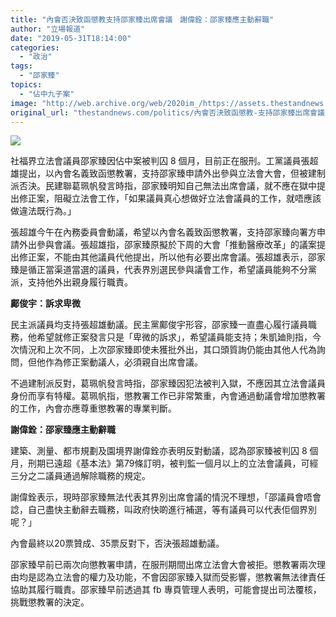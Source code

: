 ```yaml
---
title: "內會否決致函懲教支持邵家臻出席會議　謝偉銓：邵家臻應主動辭職"
author: "立場報道"
date: "2019-05-31T18:14:00"
categories:
  - "政治"
tags:
  - "邵家臻"
topics:
  - "佔中九子案"
image: "http://web.archive.org/web/2020im_/https://assets.thestandnews.com/media/photos/tsuen-01_rLZqt_akjpslZ.png"
original_url: "thestandnews.com/politics/內會否決致函懲教-支持邵家臻出席會議-謝偉銓-邵家臻應主動辭職"
---
```

![](http://web.archive.org/web/2020im_/https://assets.thestandnews.com/media/photos/tsuen-01_rLZqt_akjpslZ.png)

社福界立法會議員邵家臻因佔中案被判囚 8 個月，目前正在服刑。工黨議員張超雄提出，以內會名義致函懲教署，支持邵家臻申請外出參與立法會大會，但被建制派否決。民建聯葛珮帆發言時指，邵家臻明知自己無法出席會議，就不應在獄中提出修正案，阻礙立法會工作，「如果議員真心想做好立法會議員的工作，就唔應該做違法既行為。」

張超雄今午在內務委員會動議，希望以內會名義致函懲教署，支持邵家臻向署方申請外出參與會議。張超雄指，邵家臻原擬於下周的大會「推動醫療改革」的議案提出修正案，不能由其他議員代他提出，所以他有必要出席會議。張超雄表示，邵家臻是循正當渠道當選的議員，代表界別選民參與議會工作，希望議員能夠不分黨派，支持他外出親身履行職責。

**鄺俊宇：訴求卑微**

民主派議員均支持張超雄動議。民主黨鄺俊宇形容，邵家臻一直盡心履行議員職務，他希望就修正案發言只是「卑微的訴求」，希望議員能支持；朱凱廸則指，今次情況和上次不同，上次邵家臻即使未獲批外出，其口頭質詢仍能由其他人代為詢問，但他作為修正案動議人，必須親自出席會議。

不過建制派反對，葛珮帆發言時指，邵家臻因犯法被判入獄，不應因其立法會議員身份而享有特權。葛珮帆指，懲教署工作已非常繁重，內會通過動議會增加懲教署的工作，內會亦應尊重懲教署的專業判斷。

**謝偉銓：邵家臻應主動辭職**

建築、測量、都市規劃及園境界謝偉銓亦表明反對動議，認為邵家臻被判囚 8 個月，刑期已遠超《基本法》第79條訂明，被判監一個月以上的立法會議員，可經三分之二議員通過解除職務的規定。

謝偉銓表示，現時邵家臻無法代表其界別出席會議的情況不理想，「邵議員會唔會諗，自己盡快主動辭去職務，叫政府快啲進行補選，等有議員可以代表佢個界別呢？」

內會最終以20票贊成、35票反對下，否決張超雄動議。

邵家臻早前已兩次向懲教署申請，在服刑期間出席立法會大會被拒。懲教署兩次理由均是認為立法會的權力及功能，不會因邵家臻入獄而受影響，懲教署無法律責任協助其履行職責。邵家臻早前透過其 fb 專頁管理人表明，可能會提出司法覆核，挑戰懲教署的決定。